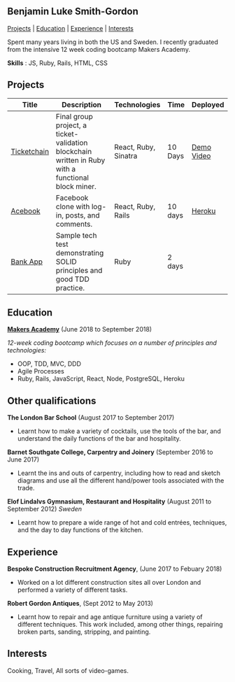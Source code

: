 ## Benjamin Luke Smith-Gordon

[Projects](#projects) | [Education](#education) | [Experience](#experience) | [Interests](#interests)

Spent many years living in both the US and Sweden.
I recently graduated from the intensive 12 week coding bootcamp Makers Academy.


**Skills** : JS, Ruby, Rails, HTML, CSS

## Projects

Title  | Description                              | Technologies  | Time    | Deployed  |
------ | ------------------------------    | ------------- | ------- | --------- |
[Ticketchain](https://github.com/Ben-893/ticketchain) | Final group project, a ticket-validation blockchain written in Ruby with a functional block miner. | React, Ruby, Sinatra | 10 Days | [Demo Video](https://vimeo.com/287794015)
[Acebook](https://github.com/Ben-893/acebook-nice-team) | Facebook clone with log-in, posts, and comments. | React, Ruby, Rails | 10 days | [Heroku](http://acebook-frontend.herokuapp.com/) 
[Bank App](https://github.com/Ben-893/bank_app) | Sample tech test demonstrating SOLID principles and good TDD practice. | Ruby | 2 days |


## Education

**[Makers Academy](http://www.makersacademy.com/curriculum/)** (June 2018 to September 2018)

*12-week coding bootcamp which focuses on a number of principles and technologies:*

- OOP, TDD, MVC, DDD
- Agile Processes
- Ruby, Rails, JavaScript, React, Node, PostgreSQL, Heroku


## Other qualifications

**The London Bar School** (August 2017 to September 2017)

- Learnt how to make a variety of cocktails, use the tools of the bar, and understand the daily functions of the bar and hospitality. 

**Barnet Southgate College, Carpentry and Joinery** (September 2016 to June 2017)

- Learnt the ins and outs of carpentry, including how to read and sketch diagrams and use all the different hand/power tools associated with the trade.

**Elof Lindalvs Gymnasium, Restaurant and Hospitality** (August 2011 to September 2012)
*Sweden*
- Learnt how to prepare a wide range of hot and cold entrées, techniques, and the day to day functions of the kitchen.

## Experience

**Bespoke Construction Recruitment Agency**, (June 2017 to Febuary 2018)

- Worked on a lot different construction sites all over London and performed a variety of different tasks.

**Robert Gordon Antiques**, (Sept 2012 to May 2013)   

- Learnt how to repair and age antique furniture using a variety of different techniques. This work included, among other things, repairing broken parts, sanding, stripping, and painting.

## Interests

Cooking, Travel, All sorts of video-games.


  
 
